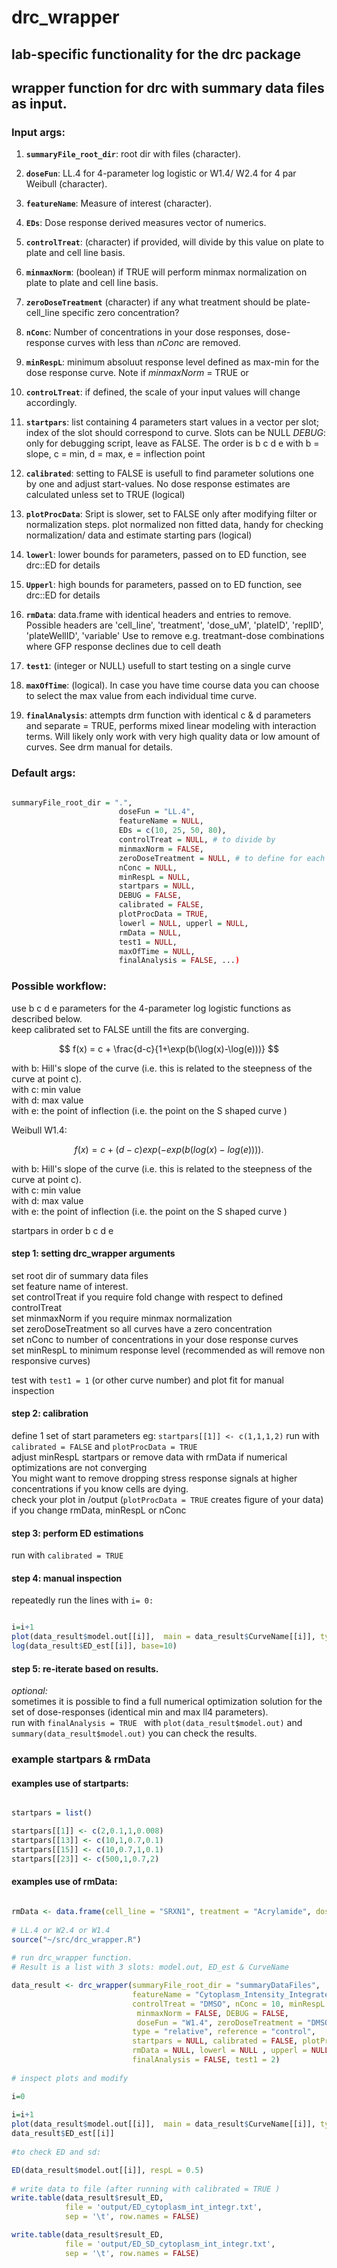 # drc_wrapper
## lab-specific functionality for the drc package
## wrapper function for drc with summary data files as input.  
 
 
### Input args:  

1. **`summaryFile_root_dir`**: root dir with files (character).   

2. **`doseFun`**: LL.4 for 4-parameter log logistic or W1.4/ W2.4 for 4 par Weibull (character).  
3.  **`featureName`**: Measure of interest (character).   
4. **`EDs`**: Dose response derived measures vector of numerics.    
5.  **`controlTreat`**: (character) if provided, will divide by this value on plate to plate and cell line basis.  
6.  **`minmaxNorm`**: (boolean) if TRUE will perform minmax normalization on plate to plate and cell line basis.  
7.  **`zeroDoseTreatment`** (character) if any what treatment should be plate-cell_line specific zero concentration?  
8.  **`nConc`**: Number of concentrations in your dose responses, dose-response curves with less than *nConc* are removed.  
9. **`minRespL`**: minimum absoluut response level defined as max-min for the dose response curve. Note if *minmaxNorm* = TRUE or
10.  **`controLTreat`**: if defined, the scale of your input values will change accordingly.  
11.  **`startpars`**: list containing 4 parameters start values in a vector per slot; index of the slot should correspond to curve. Slots can be NULL  *DEBUG*: only for debugging script, leave as FALSE. The order is b c d e with b = slope, c = min, d = max, e = inflection point  
12. **`calibrated`**: setting to FALSE is usefull to find parameter solutions one by one and adjust start-values. No dose response estimates are calculated unless set to TRUE (logical)  
13.  **`plotProcData`**: Sript is slower, set to FALSE only after modifying filter or normalization steps. plot normalized non fitted data, handy for checking normalization/ data and estimate starting pars (logical) 
14.  **`lowerl`**: lower bounds for parameters, passed on to ED function, see drc::ED for details 
15.  **`Upperl`**: high bounds for parameters, passed on to ED function, see drc::ED for details 
16. **`rmData`**: data.frame with identical headers and entries to remove. Possible headers are 'cell_line', 'treatment', 'dose_uM', 'plateID', 'replID', 'plateWellID', 'variable' Use to remove e.g. treatmant-dose combinations where GFP response declines due to cell death  
17.   **`test1`**: (integer or NULL) usefull to start testing on a single curve  
18.   **`maxOfTime`**: (logical). In case you have time course data you can choose to select the max value from each individual time curve.  
19.   **`finalAnalysis`**: attempts drm function with identical c & d parameters and separate = TRUE, performs mixed linear modeling with interaction terms. Will likely only work with very high quality data or low amount of curves. See drm manual for details.    

### Default args:  
```R

summaryFile_root_dir = ".", 
                        doseFun = "LL.4", 
                        featureName = NULL,  
                        EDs = c(10, 25, 50, 80),  
                        controlTreat = NULL, # to divide by  
                        minmaxNorm = FALSE,   
                        zeroDoseTreatment = NULL, # to define for each treatment a zero concentration using this control-treatment  
                        nConc = NULL,  
                        minRespL = NULL,  
                        startpars = NULL,  
                        DEBUG = FALSE,  
                        calibrated = FALSE,  
                        plotProcData = TRUE,  
                        lowerl = NULL, upperl = NULL,  
                        rmData = NULL,  
                        test1 = NULL, 
                        maxOfTime = NULL,
                        finalAnalysis = FALSE, ...)  

```     

### Possible workflow:                         

use b c d e parameters for the 4-parameter log logistic functions as described below.  
keep calibrated set to FALSE untill the fits are converging.  

$$ f(x) = c + \frac{d-c}{1+\exp(b(\log(x)-\log(e)))} $$

with b: Hill's slope of the curve (i.e. this is related to the steepness of the curve at point c).   
with c: min value  
with d: max value  
with e: the point of inflection (i.e. the point on the S shaped curve )  


Weibull W1.4:  

$$ f(x)=c+(d−c)exp(−exp(b(log(x)−log(e)))). $$

with b: Hill's slope of the curve (i.e. this is related to the steepness of the curve at point c).  
with c: min value  
with d: max value  
with e: the point of inflection (i.e. the point on the S shaped curve )  
 
startpars in order b c d e   
 
#### step 1: setting drc_wrapper arguments 

set root dir of summary data files  
set feature name of interest.  
set controlTreat if you require fold change with respect to defined controlTreat  
set minmaxNorm if you require minmax normalization  
set zeroDoseTreatment so all curves have a zero concentration  
set nConc to number of concentrations in your dose response curves   
set minRespL to minimum response level (recommended as will remove non responsive curves)  
  
test with `test1 = 1` (or other curve number) and plot fit for manual inspection  
  
#### step 2: calibration  

define 1 set of start parameters eg: `startpars[[1]] <- c(1,1,1,2)`
run with `calibrated = FALSE` and `plotProcData = TRUE`  
adjust minRespL startpars or remove data with rmData if numerical optimizations are not converging  
You might want to remove dropping stress response signals at higher concentrations if you know cells are dying.   
check your plot in /output (`plotProcData = TRUE` creates figure of your data) if you change rmData, minRespL or nConc  

#### step 3: perform ED estimations   

run with `calibrated = TRUE`  
  
#### step 4: manual inspection  

repeatedly run the lines with `i= 0: ` 
```R

i=i+1  
plot(data_result$model.out[[i]],  main = data_result$CurveName[[i]], type = "all")  
log(data_result$ED_est[[i]], base=10)  
```
#### step 5: re-iterate based on results.

*optional:*   
sometimes it is possible to find a full numerical optimization solution for the set of dose-responses (identical min and max ll4 parameters).  
run with `finalAnalysis = TRUE ` 
with `plot(data_result$model.out)` and `summary(data_result$model.out)` you can check the results.  

### example startpars & rmData  

#### examples use of startparts:
```R

startpars = list()  

startpars[[1]] <- c(2,0.1,1,0.008)  
startpars[[13]] <- c(10,1,0.7,0.1)  
startpars[[15]] <- c(10,0.7,1,0.1)  
startpars[[23]] <- c(500,1,0.7,2)  
``` 

#### examples use of rmData:
```R 

rmData <- data.frame(cell_line = "SRXN1", treatment = "Acrylamide", dose_uM = 10000)  
 
# LL.4 or W2.4 or W1.4  
source("~/src/drc_wrapper.R")  
  
# run drc_wrapper function.
# Result is a list with 3 slots: model.out, ED_est & CurveName  

data_result <- drc_wrapper(summaryFile_root_dir = "summaryDataFiles",   
                           featureName = "Cytoplasm_Intensity_IntegratedIntensity_Image_Rhodamine",   
                           controlTreat = "DMSO", nConc = 10, minRespL = NULL,
                            minmaxNorm = FALSE, DEBUG = FALSE,   
                            doseFun = "W1.4", zeroDoseTreatment = "DMSO",   
                           type = "relative", reference = "control",  
                           startpars = NULL, calibrated = FALSE, plotProcData = FALSE,  
                           rmData = NULL, lowerl = NULL , upperl = NULL,  
                           finalAnalysis = FALSE, test1 = 2)  
  
# inspect plots and modify  

i=0  
  
i=i+1  
plot(data_result$model.out[[i]],  main = data_result$CurveName[[i]], type = "all")  
data_result$ED_est[[i]]  
  
#to check ED and sd:  

ED(data_result$model.out[[i]], respL = 0.5)  
  
# write data to file (after running with calibrated = TRUE )  
write.table(data_result$result_ED,
            file = 'output/ED_cytoplasm_int_integr.txt',
            sep = '\t', row.names = FALSE)  

write.table(data_result$result_ED,
            file = 'output/ED_SD_cytoplasm_int_integr.txt',
            sep = '\t', row.names = FALSE)  
```

